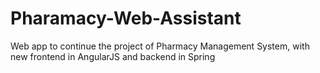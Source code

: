 # Pharamacy-Web-Assistant
Web app to continue the project of Pharmacy Management System, with new frontend in AngularJS and backend in Spring

